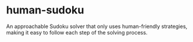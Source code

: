 # human-sudoku
An approachable Sudoku solver that only uses human-friendly strategies, making it easy to follow each step of the solving process.
